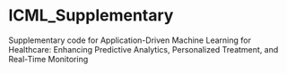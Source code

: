 # ICML_Supplementary
Supplementary code for Application-Driven Machine Learning for Healthcare: Enhancing Predictive  Analytics, Personalized Treatment, and Real-Time Monitoring
